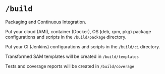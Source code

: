 # `/build`

Packaging and Continuous Integration.

Put your cloud (AMI), container (Docker), OS (deb, rpm, pkg) package configurations and scripts in the `/build/package` directory.

Put your CI (Jenkins) configurations and scripts in the `/build/ci` directory. 

Transformed SAM templates will be created in `/build/templates`

Tests and coverage reports will be created in `/build/coverage`



